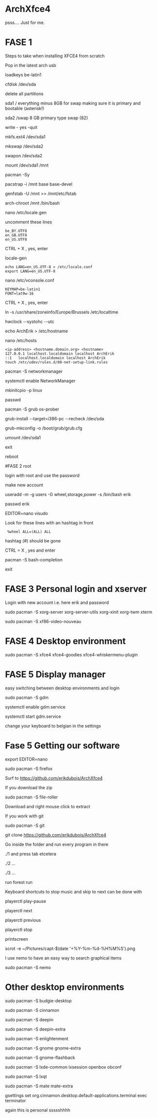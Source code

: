 # ArchXfce4

psss.... Just for me.

# FASE 1

Steps to take when installing XFCE4 from scratch

Pop in the latest arch usb

loadkeys be-latin1

cfdisk /dev/sda

delete all partitions

sda1 	/ everything minus 8GB for swap making sure it is primary and bootable (asterisk!)

sda2 		/swap	8 GB primary type swap (82)	

write - yes -quit

mkfs.ext4 /dev/sda1

mkswap /dev/sda2

swapon /dev/sda2

mount /dev/sda1 /mnt

pacman -Sy


pacstrap -i /mnt base base-devel

genfstab -U /mnt >> /mnt/etc/fstab

arch-chroot /mnt /bin/bash

nano /etc/locale.gen

uncomment these lines

	be_BY.UTF8
	en_GB.UTF8
	en_US.UTF8

CTRL + X , yes, enter

locale-gen

	echo LANG=en_US.UTF-8 > /etc/locale.conf
	export LANG=en_US.UTF-8

nano /etc/vconsole.conf

	KEYMAP=be-latin1
	FONT=lat9w-16

CTRL + X , yes, enter

ln -s /usr/share/zoneinfo/Europe/Brussels /etc/localtime

hwclock --systohc --utc

echo ArchErik > /etc/hostname

nano /etc/hosts


	<ip-address> <hostname.domain.org> <hostname>
	127.0.0.1 localhost.localdomain localhost ArchErik
	::1   localhost.localdomain localhost ArchErik
	touch /etc/udev/rules.d/80-net-setup-link.rules

pacman -S networkmanager

systemctl enable NetworkManager

mkinitcpio -p linux

passwd

pacman -S grub os-prober

grub-install --target=i386-pc --recheck /dev/sda

grub-mkconfig -o /boot/grub/grub.cfg

umount /dev/sda1

exit

reboot







#FASE 2 root

login with root
and use the password

make new account

useradd -m -g users -G wheel,storage,power -s /bin/bash erik

passwd erik

EDITOR=nano visudo

Look for these lines with an hashtag in front
	
	 %wheel ALL=(ALL) ALL

hashtag (#) should be gone

CTRL = X , yes and enter


pacman -S bash-completion

exit







# FASE 3 Personal login and xserver


Login with new account i.e. here erik and password



sudo pacman -S xorg-server xorg-server-utils xorg-xinit xorg-twm xterm


sudo pacman -S xf86-video-nouveau





# FASE 4 Desktop environment


sudo pacman -S xfce4 xfce4-goodies xfce4-whiskermenu-plugin


# FASE 5 Display manager

easy switching between desktop environments and login

sudo pacman -S gdm

systemctl enable gdm.service

systemctl start gdm.service


change your keyboard to belgian in the settings



# Fase 5 Getting our software

export EDITOR=nano


sudo pacman -S firefox

Surf to https://github.com/erikdubois/ArchXfce4

If you download the zip

	
sudo pacman -S file-roller

Download and right mouse click to extract

If you work with git

sudo pacman -S git

git clone https://github.com/erikdubois/ArchXfce4


Go inside the folder and run every program in there

./1 and press tab etcetera


./2 ...


./3 ...

run forest run

Keyboard shortcuts to stop music and skip to next can be done with

playerctl play-pause

playerctl next

playerctl previous

playerctl stop


printscreen

scrot -e ~/Pictures/capt-$(date '+%Y-%m-%d-%H%M%S').png


I use nemo to have an easy way to search graphical items

sudo pacman -S nemo


# Other desktop environments

sudo pacman -S budgie-desktop

sudo pacman -S cinnamon

sudo pacman -S deepin

sudo pacman -S deepin-extra

sudo pacman -S enlightenment

sudo pacman -S gnome gnome-extra

sudo pacman -S gnome-flashback


sudo pacman -S lxde-common lxsession openbox obconf

sudo pacman -S lxqt

sudo pacman -S mate mate-extra


gsettings set org.cinnamon.desktop.default-applications.terminal exec terminator

again this is personal ssssshhhh











